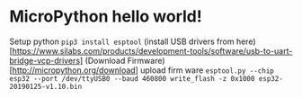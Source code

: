 # MicroPython hello world!

Setup python `pip3 install esptool`
(install USB drivers from here)[https://www.silabs.com/products/development-tools/software/usb-to-uart-bridge-vcp-drivers]
(Download Firmware)[http://micropython.org/download]
upload firm ware `esptool.py --chip esp32 --port /dev/ttyUSB0 --baud 460800 write_flash -z 0x1000 esp32-20190125-v1.10.bin`
